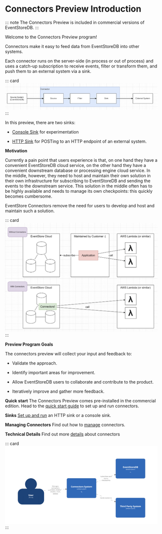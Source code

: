 
# Connectors Preview Introduction

::: note
The Connectors Preview is included in commercial versions of EventStoreDB.
:::

Welcome to the Connectors Preview program!

Connectors make it easy to feed data from EventStoreDB into other
systems.

Each connector runs on the server-side (in process or out of process)
and uses a catch-up subscription to receive events, filter or transform
them, and push them to an external system via a sink.

::: card
![Connectors Anatomy](./images/connector-anatomy.png)
:::


In this preview, there are two sinks:

- [Console Sink](./sinks.md#console_sink) for experimentation

- [HTTP Sink](./sinks.md#http_sink) for POSTing to an HTTP endpoint of
  an external system.

**Motivation**

Currently a pain point that users experience is that, on one hand
they have a convenient EventStoreDB cloud service, on the other hand
they have a convenient downstream database or processing engine cloud
service. In the middle, however, they need to host and maintain their own
solution in their own infrastructure for subscribing to EventStoreDB and
sending the events to the downstream service. This solution in the middle often has to be highly
available and needs to manage its own checkpoints: this quickly becomes
cumbersome.

EventStore Connectors remove the need for users to develop and host and maintain such a solution.

::: card
![Connectors Motivation](./images/motivation.png)
:::

**Preview Program Goals**

The connectors preview will collect your input and feedback to:

* Validate the approach.

* Identify important areas for improvement.

* Allow EventStoreDB users to collaborate and contribute to the product.

* Iteratively improve and gather more feedback.


**Quick start**
The Connectors Preview comes pre-installed in the commercial edition. 
Head to the [quick start guide](quickstart.md) to set up and run connectors.

**Sinks**
[Set up and run](sinks.md) an HTTP sink or a console sink.

**Managing Connectors**
Find out how to [manage](manage.md) connectors.


**Technical Details**
Find out more [details](technical.md) about connectors


::: card
![Connectors Overview](./images/system-context.png)
:::




